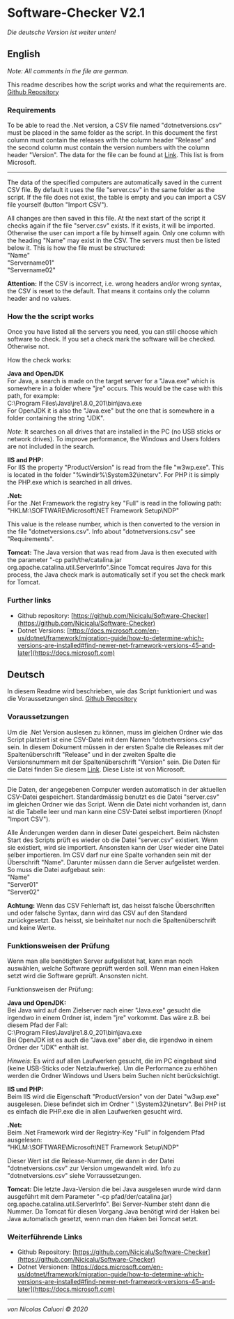 # Software-Checker V2.1
*Die deutsche Version ist weiter unten!*

## English
*Note: All comments in the file are german.*

This readme describes how the script works and what the requirements are.
[Github Repository](https://github.com/Nicicalu/Datenbank-Script-M122)

### Requirements

To be able to read the .Net version, a CSV file named "dotnetversions.csv" must be placed in the same folder as the script. In this document the first column must contain the releases with the column header "Release" and the second column must contain the version numbers with the column header "Version". The data for the file can be found at [Link](https://docs.microsoft.com/en-us/dotnet/framework/migration-guide/how-to-determine-which-versions-are-installed#find-newer-net-framework-versions-45-and-later). This list is from Microsoft.
***

The data of the specified computers are automatically saved in the current CSV file. By default it uses the file "server.csv" in the same folder as the script. If the file does not exist, the table is empty and you can import a CSV file yourself (button "Import CSV").

All changes are then saved in this file. At the next start of the script it checks again if the file "server.csv" exists. If it exists, it will be imported. Otherwise the user can import a file by himself again. Only one column with the heading "Name" may exist in the CSV. The servers must then be listed below it. This is how the file must be structured:  
"Name"  
"Servername01"  
"Servername02"

**Attention:** If the CSV is incorrect, i.e. wrong headers and/or wrong syntax, the CSV is reset to the default. That means it contains only the column header and no values.

### How the the script works

Once you have listed all the servers you need, you can still choose which software to check. If you set a check mark the software will be checked. Otherwise not.

How the check works:

**Java and OpenJDK**  
For Java, a search is made on the target server for a "Java.exe" which is somewhere in a folder where "jre" occurs. This would be the case with this path, for example:  
C:\Program Files\Java\jre1.8.0_201\bin\java.exe  
For OpenJDK it is also the "Java.exe" but the one that is somewhere in a folder containing the string "JDK".

_*Note:*_ It searches on all drives that are installed in the PC (no USB sticks or network drives). To improve performance, the Windows and Users folders are not included in the search.

**IIS and PHP:**  
For IIS the property "ProductVersion" is read from the file "w3wp.exe". This is located in the folder "%windir%\System32\inetsrv\". For PHP it is simply the PHP.exe which is searched in all drives.

**.Net:**  
For the .Net Framework the registry key "Full" is read in the following path:  
"HKLM:\SOFTWARE\Microsoft\NET Framework Setup\NDP"

This value is the release number, which is then converted to the version in the file "dotnetversions.csv". Info about "dotnetversions.csv" see "Requirements".

**Tomcat:**
The Java version that was read from Java is then executed with the parameter "-cp path/the/catalina.jar org.apache.catalina.util.ServerInfo".Since Tomcat requires Java for this process, the Java check mark is automatically set if you set the check mark for Tomcat.

### Further links
 - Github repository: [https://github.com/Nicicalu/Software-Checker](https://github.com/Nicicalu/Software-Checker)
 - Dotnet Versions: [https://docs.microsoft.com/en-us/dotnet/framework/migration-guide/how-to-determine-which-versions-are-installed#find-newer-net-framework-versions-45-and-later](https://docs.microsoft.com)
 
## Deutsch
 In diesem Readme wird beschrieben, wie das Script funktioniert und was die Voraussetzungen sind.
[Github Repository](https://github.com/Nicicalu/Datenbank-Script-M122)

### Voraussetzungen

Um die .Net Version auslesen zu können, muss im gleichen Ordner wie das Script platziert ist eine CSV-Datei mit dem Namen "dotnetversions.csv" sein. In diesem Dokument müssen in der ersten Spalte die Releases mit der Spaltenüberschrift "Release" und in der zweiten Spalte die Versionsnummern mit der Spaltenüberschrift "Version" sein. Die Daten für die Datei finden Sie diesem [Link](https://docs.microsoft.com/en-us/dotnet/framework/migration-guide/how-to-determine-which-versions-are-installed#find-newer-net-framework-versions-45-and-later). Diese Liste ist von Microsoft.
***

Die Daten, der angegebenen Computer werden automatisch in der aktuellen CSV-Datei gespeichert. Standardmässig benutzt es die Datei "server.csv" im gleichen Ordner wie das Script. Wenn die Datei nicht vorhanden ist, dann ist die Tabelle leer und man kann eine CSV-Datei selbst importieren (Knopf "Import CSV").

Alle Änderungen werden dann in dieser Datei gespeichert. Beim nächsten Start des Scripts prüft es wieder ob die Datei "server.csv" existiert. Wenn sie existiert, wird sie importiert. Ansonsten kann der User wieder eine Datei selber importieren. Im CSV darf nur eine Spalte vorhanden sein mit der Überschrift "Name". Darunter müssen dann die Server aufgelistet werden. So muss die Datei aufgebaut sein:  
"Name"  
"Server01"  
"Server02"

**Achtung:** Wenn das CSV Fehlerhaft ist, das heisst falsche Überschriften und oder falsche Syntax, dann wird das CSV auf den Standard zurückgesetzt. Das heisst, sie beinhaltet nur noch die Spaltenüberschrift und keine Werte.

### Funktionsweisen der Prüfung

Wenn man alle benötigten Server aufgelistet hat, kann man noch auswählen, welche Software geprüft werden soll. Wenn man einen Haken setzt wird die Software geprüft. Ansonsten nicht.

Funktionsweisen der Prüfung:

**Java und OpenJDK:**  
Bei Java wird auf dem Zielserver nach einer "Java.exe" gesucht die irgendwo in einem Ordner ist, indem "jre" vorkommt. Das wäre z.B. bei diesem Pfad der Fall:  
C:\Program Files\Java\jre1.8.0_201\bin\java.exe  
Bei OpenJDK ist es auch die "Java.exe" aber die, die irgendwo in einem Ordner der "JDK" enthält ist.

_*Hinweis:*_ Es wird auf allen Laufwerken gesucht, die im PC eingebaut sind (keine USB-Sticks oder Netzlaufwerke). Um die Performance zu erhöhen werden die Ordner Windows und Users beim Suchen nicht berücksichtigt.

**IIS und PHP:**  
Beim IIS wird die Eigenschaft "ProductVersion" von der Datei "w3wp.exe" ausgelesen. Diese befindet sich im Ordner "<Windows-Directory> \System32\inetsrv\". Bei PHP ist es einfach die PHP.exe die in allen Laufwerken gesucht wird.

**.Net:**  
Beim .Net Framework wird der Registry-Key "Full" in folgendem Pfad ausgelesen:  
"HKLM:\SOFTWARE\Microsoft\NET Framework Setup\NDP"

Dieser Wert ist die Release-Nummer, die dann in der Datei "dotnetversions.csv" zur Version umgewandelt wird. Info zu "dotnetversions.csv" siehe Vorraussetzungen.

**Tomcat:**
Die letzte Java-Version die bei Java ausgelesen wurde wird dann ausgeführt mit dem Parameter "-cp pfad/der/catalina.jar} org.apache.catalina.util.ServerInfo". Bei Server-Number steht dann die Nummer. Da Tomcat für diesen Vorgang Java benötigt wird der Haken bei Java automatisch gesetzt, wenn man den Haken bei Tomcat setzt.

### Weiterführende Links
 - Github Repository: [https://github.com/Nicicalu/Software-Checker](https://github.com/Nicicalu/Software-Checker)
 - Dotnet Versionen: [https://docs.microsoft.com/en-us/dotnet/framework/migration-guide/how-to-determine-which-versions-are-installed#find-newer-net-framework-versions-45-and-later](https://docs.microsoft.com)
***
*von Nicolas Caluori © 2020*
